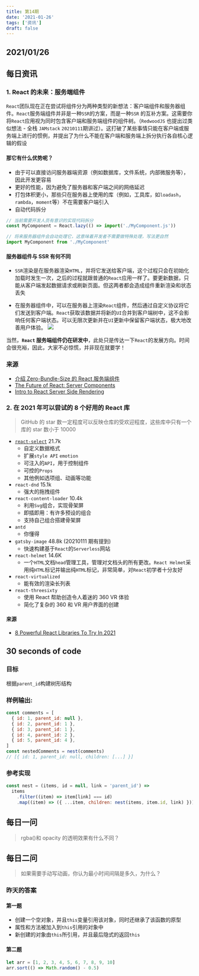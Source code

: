 ```yaml
---
title: 第14期
date: '2021-01-26'
tags: ['资讯']
draft: false
---
```


<TOCInline toc={props.toc} asDisclosure toHeading={3} />

## 2021/01/26

## 每日资讯

### 1. React 的未来：服务端组件

`React`团队现在正在尝试将组件分为两种类型的新想法：客户端组件和服务器组件。`React`服务端组件并非是一种`SSR`的方案，而是一种`SSR` 的互补方案。这需要你将`React`应用视为同时包含客户端和服务端组件的组件树。（`RedwoodJS` 也提出过类似想法 - 全栈 `JAMstack` `20210111`期讲过）。这打破了某些事情只能在客户端或服务端上进行的惯例，并提出了为什么不能在客户端和服务端上拆分执行各自核心逻辑的假设

#### 那它有什么优势呢？

- 由于可以直接访问服务器端资源（例如数据库，文件系统，内部微服务等），因此开发更容易
- 更好的性能，因为避免了服务器和客户端之间的网络延迟
- 打包体积更小，那些只在服务器上使用的库（例如，工具库，如`loadash`，`rambda`，`moment`等）不在需要客户端引入
- 自动代码拆分

```js
// 当前需要开发人员有意识的实现代码拆分
const MyComponent = React.lazy(() => import('./MyComponent.js'))
```

```js
// 将来服务器组件会自动处理它，这意味着开发者不需要做特殊处理，写法更自然
import MyComponent from './MyComponent'
```

#### 服务器组件与 SSR 有何不同

- `SSR`渲染是在服务器渲染`HTML`，并将它发送给客户端，这个过程只会在初始化加载时发生一次，之后的过程就跟普通的`React`应用一样了。要更新数据，只能从客户端发起数据请求或刷新页面。但这两者都会造成组件重新渲染和状态丢失

- 在服务器组件中，可以在服务器上渲染`React`组件，然后通过自定义协议将它们发送到客户端。`React`获取该数据并将新的`UI`合并到客户端树中，这不会影响任何客户端状态。可以无限次更新并在`UI`更新中保留客户端状态，极大地改善用户体验。
  ![](https://miro.medium.com/max/1400/1*mDuUZHUjB5DiIPFOt0PO-w.png)

当然，**`React` 服务端组件仍在研发中**，此处只是传达一下`React`的发展方向。时间会很充裕，因此，大家不必惊慌，并非现在就要学！

### 来源

- [介绍 Zero-Bundle-Size 的 React 服务端组件
  ](https://zh-hans.reactjs.org/blog/2020/12/21/data-fetching-with-react-server-components.html)
- [The Future of React: Server Components](https://medium.com/better-programming/the-future-of-react-server-components-90f6e3e97c8a)
- [Intro to React Server Side Rendering](https://medium.com/javascript-in-plain-english/intro-to-react-server-side-rendering-3c2af3782d08)

### 2. 在 2021 年可以尝试的 8 个好用的 React 库

> GitHub 的 star 数一定程度可以反映仓库的受欢迎程度，这些库中只有一个库的 star 数小于 10000

- [`react-select`](https://react-select.com/home) 21.7k
  - 自定义数据格式
  - 扩展`style API` `emotion`
  - 可注入的`API`，用于控制组件
  - 可控的`Props`
  - 其他例如选项组、动画等功能
- `react-dnd` 15.1k
  - 强大的拖拽组件
- `react-content-loader` 10.4k
  - 利用`Svg`组合，实现骨架屏
  - 即插即用：有许多预设的组合
  - 支持自己组合搭建骨架屏
- `antd`
  - 你懂得
- `gatsby-image` 48.8k (20210111 期有提到)
  - 快速构建基于`React`的`Serverless`网站
- `react-helmet` 14.6K
  - 一个`HTML`文档`head`管理工具，管理对文档头的所有更改。`React Helmet`采用纯`HTML`标记并输出纯`HTML`标记，非常简单，对`React`初学者十分友好
- `react-virtualized`
  - 能有效的渲染长列表
- `react-threesixty`
  - 使用 React 帮助创造令人着迷的 360 VR 体验
  - 简化了复杂的 360 和 VR 用户界面的创建

#### 来源

- [8 Powerful React Libraries To Try In 2021](https://medium.com/javascript-in-plain-english/8-powerful-react-libraries-to-try-in-2021-8ede57b422bf)

## 30 seconds of code

### 目标

根据`parent_id`构建树形结构

### 样例输出:

```js
const comments = [
  { id: 1, parent_id: null },
  { id: 2, parent_id: 1 },
  { id: 3, parent_id: 1 },
  { id: 4, parent_id: 2 },
  { id: 5, parent_id: 4 },
]
const nestedComments = nest(comments)
// [{ id: 1, parent_id: null, children: [...] }]
```

### 参考实现

```js
const nest = (items, id = null, link = 'parent_id') =>
  items
    .filter((item) => item[link] === id)
    .map((item) => ({ ...item, children: nest(items, item.id, link) }))
```

## 每日一问

> rgba()和 opacity 的透明效果有什么不同？

## 每日二问

> 如果需要手动写动画，你认为最小时间间隔是多久，为什么？

### 昨天的答案

#### 第一题

- 创建一个空对象，并且`this`变量引用该对象，同时还继承了该函数的原型
- 属性和方法被加入到`this`引用的对象中
- 新创建的对象由`this`所引用，并且最后隐式的返回`this`

#### 第二题

```js
let arr = [1, 2, 3, 4, 5, 6, 7, 8, 9, 10]
arr.sort(() => Math.random() - 0.5)
```
